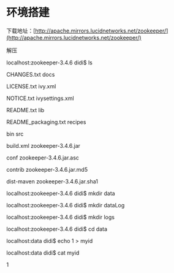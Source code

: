 # 环境搭建

下载地址：[http://apache.mirrors.lucidnetworks.net/zookeeper/](http://apache.mirrors.lucidnetworks.net/zookeeper/)

解压

localhost:zookeeper-3.4.6 didi$ ls

CHANGES.txt            docs

LICENSE.txt            ivy.xml

NOTICE.txt            ivysettings.xml

README.txt            lib

README\_packaging.txt        recipes

bin                src

build.xml            zookeeper-3.4.6.jar

conf                zookeeper-3.4.6.jar.asc

contrib                zookeeper-3.4.6.jar.md5

dist-maven            zookeeper-3.4.6.jar.sha1

localhost:zookeeper-3.4.6 didi$ mkdir data

localhost:zookeeper-3.4.6 didi$ mkdir dataLog

localhost:zookeeper-3.4.6 didi$ mkdir logs

localhost:zookeeper-3.4.6 didi$ cd data

localhost:data didi$ echo 1 &gt; myid

localhost:data didi$ cat myid

1



